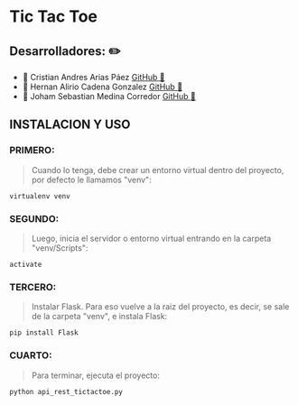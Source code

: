 # Tic Tac Toe
## Desarrolladores: :pencil2:

* :pushpin: Cristian Andres Arias Páez [GitHub  :paperclip:](https://github.com/AriasPaez/)  
* :pushpin: Hernan Alirio Cadena Gonzalez [GitHub  :paperclip:](https://github.com/hernanChain/)  
* :pushpin: Joham Sebastian Medina Corredor [GitHub  :paperclip:](https://github.com/JohamSMC/)

## INSTALACION Y USO
### PRIMERO: 
>Cuando lo tenga, debe crear un entorno virtual dentro del proyecto, por defecto le llamamos "venv":
```
virtualenv venv
```
### SEGUNDO: 
>Luego, inicia el servidor o entorno virtual entrando en la carpeta "venv/Scripts":
```
activate
```
### TERCERO:  
>Instalar Flask. Para eso vuelve a la raiz del proyecto, es decir, se sale de la carpeta "venv", e instala Flask:
```
pip install Flask
```

### CUARTO: 
>Para terminar, ejecuta el proyecto:
```
python api_rest_tictactoe.py
```